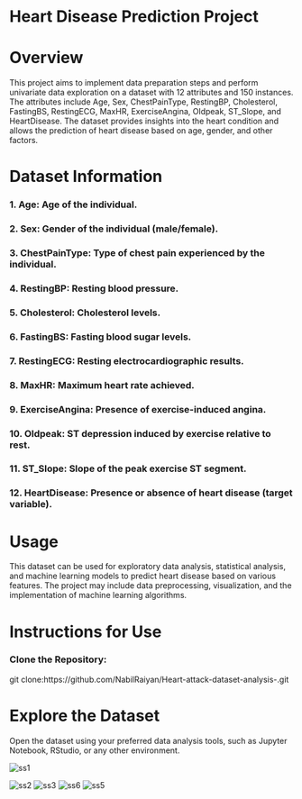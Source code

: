 # Heart Disease Prediction Project
<h1>Overview</h1>
This project aims to implement data preparation steps and perform univariate data exploration on a dataset with 12 attributes and 150 instances. The attributes include Age, Sex, ChestPainType, RestingBP, Cholesterol, FastingBS, RestingECG, MaxHR, ExerciseAngina, Oldpeak, ST_Slope, and HeartDisease. The dataset provides insights into the heart condition and allows the prediction of heart disease based on age, gender, and other factors.

<h1>Dataset Information</h1>
<h3>1. Age: Age of the individual.</h3>
<h3>2. Sex: Gender of the individual (male/female).</h3>
<h3>3. ChestPainType: Type of chest pain experienced by the individual.</h3>
<h3>4. RestingBP: Resting blood pressure.</h3>
<h3>5. Cholesterol: Cholesterol levels.</h3>
<h3>6. FastingBS: Fasting blood sugar levels.</h3>
<h3>7. RestingECG: Resting electrocardiographic results.</h3>
<h3>8. MaxHR: Maximum heart rate achieved.</h3>
<h3>9. ExerciseAngina: Presence of exercise-induced angina.</h3>
<h3>10. Oldpeak: ST depression induced by exercise relative to rest.</h3>
<h3>11. ST_Slope: Slope of the peak exercise ST segment.</h3>
<h3>12. HeartDisease: Presence or absence of heart disease (target variable).</h3>

<h1>Usage</h1>
<p>This dataset can be used for exploratory data analysis, statistical analysis, and machine learning models to predict heart disease based on various features. The project may include data preprocessing, visualization, and the implementation of machine learning algorithms.</p>


<h1>Instructions for Use</h1>
<h3>Clone the Repository:</h3>
<p>git clone:https://github.com/NabilRaiyan/Heart-attack-dataset-analysis-.git</p>

<h1>Explore the Dataset</h1>
<p>Open the dataset using your preferred data analysis tools, such as Jupyter Notebook, RStudio, or any other environment.</p>


![ss1](https://github.com/NabilRaiyan/Heart-attack-dataset-analysis-/assets/31074461/bd61b31f-bfb8-4b0b-95bd-b6e3be395d81)

![ss2](https://github.com/NabilRaiyan/Heart-attack-dataset-analysis-/assets/31074461/180e71a2-3da8-446a-974c-a5e9c16cb4a0)
![ss3](https://github.com/NabilRaiyan/Heart-attack-dataset-analysis-/assets/31074461/482c7fca-d56c-48b6-bc87-5c007e9c8419)
![ss6](https://github.com/NabilRaiyan/Heart-attack-dataset-analysis-/assets/31074461/d7dfc28a-72fb-471a-b9db-435b12e1303d)
![ss5](https://github.com/NabilRaiyan/Heart-attack-dataset-analysis-/assets/31074461/b0e9c004-f987-4965-9bb6-0a9eb41de357)

